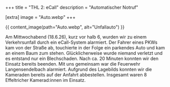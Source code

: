 +++
title = "THL 2: eCall"
description = "Automatischer Notruf"

[extra]
image = "Auto.webp"
+++

{{ content_image(path="Auto.webp", alt="Unfallauto") }}

Am Mittwochabend (18.6.26), kurz vor halb 6, wurden wir zu einem Verkehrsunfall durch ein eCall-System alarmiert. Der Fahrer eines PKWs kam von der Straße ab, touchierte in der Folge ein parkendes Auto und kam an einem Baum zum stehen. Glücklicherweise wurde niemand verletzt und es entstand nur ein Blechschaden. Nach ca. 20 Minuten konnten wir den Einsatz bereits beenden. Mit uns gemeinsam war die Feuerwehr Langensendelbach alarmiert. Aufgrund des Lagebilds konnten wir die Kameraden bereits auf der Anfahrt abbestellen. Insgesamt waren 8 Effeltricher Kamerad:innen im Einsatz.
